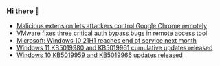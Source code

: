 ### Hi there 👋

<!--START_SECTION:feed-->
* [Malicious extension lets attackers control Google Chrome remotely](https://www.bleepingcomputer.com/news/security/malicious-extension-lets-attackers-control-google-chrome-remotely/)
* [VMware fixes three critical auth bypass bugs in remote access tool](https://www.bleepingcomputer.com/news/security/vmware-fixes-three-critical-auth-bypass-bugs-in-remote-access-tool/)
* [Microsoft: Windows 10 21H1 reaches end of service next month](https://www.bleepingcomputer.com/news/microsoft/microsoft-windows-10-21h1-reaches-end-of-service-next-month/)
* [Windows 11 KB5019980 and KB5019961 cumulative updates released](https://www.bleepingcomputer.com/news/microsoft/windows-11-kb5019980-and-kb5019961-cumulative-updates-released/)
* [Windows 10 KB5019959 and KB5019966 updates released](https://www.bleepingcomputer.com/news/microsoft/windows-10-kb5019959-and-kb5019966-updates-released/)
<!--END_SECTION:feed-->

<!--
**frankenk/frankenk** is a ✨ _special_ ✨ repository because its `README.md` (this file) appears on your GitHub profile.

Here are some ideas to get you started:

- 🔭 I’m currently working on ...
- 🌱 I’m currently learning ...
- 👯 I’m looking to collaborate on ...
- 🤔 I’m looking for help with ...
- 💬 Ask me about ...
- 📫 How to reach me: ...
- 😄 Pronouns: ...
- ⚡ Fun fact: ...
-->



